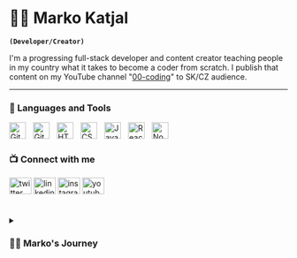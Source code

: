 # 🙋‍♂️ Marko Katjal

**`(Developer/Creator)`**

I'm a progressing full-stack developer and content creator teaching people in my country what it takes to become a coder from scratch. I publish that content on my YouTube channel "[00-coding][youtube]" to SK/CZ audience.

---

### 🧰 Languages and Tools


<img align="left" alt="Git" width="30px" style="padding-right:10px;" src="https://cdn.jsdelivr.net/gh/devicons/devicon/icons/git/git-original.svg" />
<img align="left" alt="GitHub" width="30px" style="padding-right:10px;" src="https://cdn.jsdelivr.net/gh/devicons/devicon/icons/github/github-original.svg" />
<img align="left" alt="HTML" width="30px" style="padding-right:10px;" src="https://cdn.jsdelivr.net/gh/devicons/devicon/icons/html5/html5-plain.svg" />
<img align="left" alt="CSS" width="30px" style="padding-right:10px;" src="https://cdn.jsdelivr.net/gh/devicons/devicon/icons/css3/css3-plain.svg" />
<img align="left" alt="JavaScript" width="30px" style="padding-right:10px;" src="https://cdn.jsdelivr.net/gh/devicons/devicon/icons/javascript/javascript-plain.svg" />
<img align="left" alt="React" width="30px" style="padding-right:10px;" src="https://cdn.jsdelivr.net/gh/devicons/devicon/icons/react/react-original.svg" />
<img align="left" alt="NodeJS" width="30px" style="padding-right:10px;" src="https://cdn.jsdelivr.net/gh/devicons/devicon/icons/nodejs/nodejs-original.svg" />
<br />

#

### 📺 Connect with me
<p align="left">
<a href="https://twitter.com/Markokatjal" target="blank"><img align="center" src="https://raw.githubusercontent.com/rahuldkjain/github-profile-readme-generator/master/src/images/icons/Social/twitter.svg" alt="twitter" height="30" width="40" /></a>
<a href="https://www.linkedin.com/in/marko-katjal-90ab3320b/" target="blank"><img align="center" src="https://raw.githubusercontent.com/rahuldkjain/github-profile-readme-generator/master/src/images/icons/Social/linked-in-alt.svg" alt="linkedin" height="30" width="40" /></a>
<a href="https://www.instagram.com/markokatjal/" target="blank"><img align="center" src="https://raw.githubusercontent.com/rahuldkjain/github-profile-readme-generator/master/src/images/icons/Social/instagram.svg" alt="instagram" height="30" width="40" /></a>
<a href="https://www.youtube.com/channel/UCf7pXFEZnmMiK_DsujuChfA" target="blank"><img align="center" src="https://raw.githubusercontent.com/rahuldkjain/github-profile-readme-generator/master/src/images/icons/Social/youtube.svg" alt="youtube" height="30" width="40" /></a>
</p>

<!-- BEGIN YOUTUBE-CARDS -->
<!-- END YOUTUBE-CARDS -->

#

<details>
 <summary><h3>👨‍💻 Marko's Journey</h3></summary>
   I'm a 22 years old Slovakian working on my own as a nutritionist. Which is a profession I felt like I needed to learn early in life in order to make my family healthy and also all the people around me, as this is the thing that everyone should take care of in the first place.
   After taking care of health, I started my coding journey thanks to my friend who's been able to learn everything he knows all by himself. He inspired me to try coding too and it quickly became my passion. I always loved to try new challenges in life and this one might be one of the biggest but also most valuable as I see great importance in it, especially for the future.
   There is nothing that I´m unwilling to learn, as long as it gives me purpose. So let's see what the future holds for me and I´ll make sure I'm prepared for anything to come.


[youtube]: https://www.youtube.com/channel/UCf7pXFEZnmMiK_DsujuChfA
